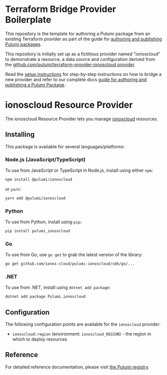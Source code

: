# Terraform Bridge Provider Boilerplate

This repository is the template for authoring a Pulumi package from an existing Terraform provider as part of the guide for [authoring and publishing Pulumi packages](https://www.pulumi.com/docs/iac/packages-and-automation/pulumi-packages/authoring/).

This repository is initially set up as a fictitious provider named "ionoscloud" to demonstrate a resource, a data source and configuration derived from the [github.com/pulumi/terraform-provider-ionoscloud provider](https://github.com/pulumi/terraform-provider-ionoscloud).

Read the [setup instructions](SETUP.md) for step-by-step instructions on how to bridge a new provider and refer to our complete docs [guide for authoring and publishing a Pulumi Package](https://www.pulumi.com/docs/iac/packages-and-automation/pulumi-packages/authoring/).

# ionoscloud Resource Provider

The ionoscloud Resource Provider lets you manage [ionoscloud](http://example.com) resources.

## Installing

This package is available for several languages/platforms:

### Node.js (JavaScript/TypeScript)

To use from JavaScript or TypeScript in Node.js, install using either `npm`:

```bash
npm install @pulumi/ionoscloud
```

or `yarn`:

```bash
yarn add @pulumi/ionoscloud
```

### Python

To use from Python, install using `pip`:

```bash
pip install pulumi_ionoscloud
```

### Go

To use from Go, use `go get` to grab the latest version of the library:

```bash
go get github.com/ionos-cloud/pulumi-ionoscloud/sdk/go/...
```

### .NET

To use from .NET, install using `dotnet add package`:

```bash
dotnet add package Pulumi.ionoscloud
```

## Configuration

The following configuration points are available for the `ionoscloud` provider:

- `ionoscloud:region` (environment: `ionoscloud_REGION`) - the region in which to deploy resources

## Reference

For detailed reference documentation, please visit [the Pulumi registry](https://www.pulumi.com/registry/packages/ionoscloud/api-docs/).
